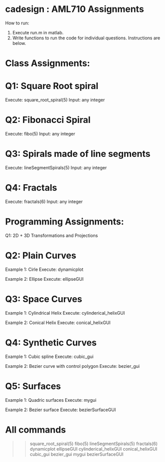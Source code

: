 cadesign : AML710 Assignments
========

How to run:
1) Execute run.m in matlab.
2) Write functions to run the code for individual questions. Instructions are below.

Class Assignments:
===========================================

Q1: Square Root spiral
====
Execute: square_root_spiral(5)
Input: any integer


Q2: Fibonacci Spiral 
====
Execute: fibo(5)
Input: any integer


Q3: Spirals made of line segments
====
Execute: lineSegmentSpirals(5)
Input: any integer


Q4: Fractals
=====
Execute: fractals(6)
Input: any integer

Programming Assignments:
==========================================

Q1: 2D + 3D Transformations and Projections


Q2: Plain Curves
====
Example 1: Cirle
Execute: dynamicplot

Example 2: Ellipse
Execute: ellipseGUI


Q3: Space Curves
====
Example 1: Cylindrical Helix
Execute: cylinderical_helixGUI

Example 2: Conical Helix
Execute: conical_helixGUI


Q4: Synthetic Curves 
==== 
Example 1: Cubic spline
Execute: cubic_gui

Example 2: Bezier curve with control polygon
Execute: bezier_gui


Q5: Surfaces 
====
Example 1: Quadric surfaces
Execute: mygui

Example 2: Bezier surface
Execute: bezierSurfaceGUI

All commands
============

>> square_root_spiral(5)
>> fibo(5)
>> lineSegmentSpirals(5)
>> fractals(6)
>> dynamicplot
>> ellipseGUI
>> cylinderical_helixGUI
>> conical_helixGUI
>> cubic_gui
>> bezier_gui
>> mygui
>> bezierSurfaceGUI

